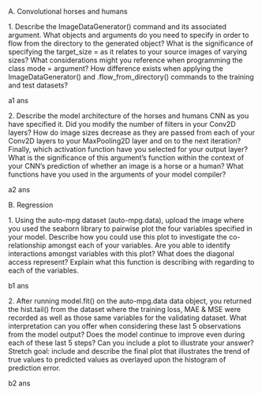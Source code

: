 
A. Convolutional horses and humans

1\. Describe the ImageDataGenerator() command and its associated argument. What objects and arguments do you need to specify in order to flow from the directory to the generated object? What is the significance of specifying the target_size = as it relates to your source images of varying sizes? What considerations might you reference when programming the class mode = argument? How difference exists when applying the ImageDataGenerator() and .flow_from_directory() commands to the training and test datasets?

a1 ans

2\. Describe the model architecture of the horses and humans CNN as you have specified it. Did you modify the number of filters in your Conv2D layers? How do image sizes decrease as they are passed from each of your Conv2D layers to your MaxPooling2D layer and on to the next iteration? Finally, which activation function have you selected for your output layer? What is the significance of this argument’s function within the context of your CNN’s prediction of whether an image is a horse or a human? What functions have you used in the arguments of your model compiler?

a2 ans

B. Regression

1\. Using the auto-mpg dataset (auto-mpg.data), upload the image where you used the seaborn library to pairwise plot the four variables specified in your model. Describe how you could use this plot to investigate the co-relationship amongst each of your variables. Are you able to identify interactions amongst variables with this plot? What does the diagonal access represent? Explain what this function is describing with regarding to each of the variables.

b1 ans

2\. After running model.fit() on the auto-mpg.data data object, you returned the hist.tail() from the dataset where the training loss, MAE & MSE were recorded as well as those same variables for the validating dataset. What interpretation can you offer when considering these last 5 observations from the model output? Does the model continue to improve even during each of these last 5 steps? Can you include a plot to illustrate your answer? Stretch goal: include and describe the final plot that illustrates the trend of true values to predicted values as overlayed upon the histogram of prediction error.

b2 ans

